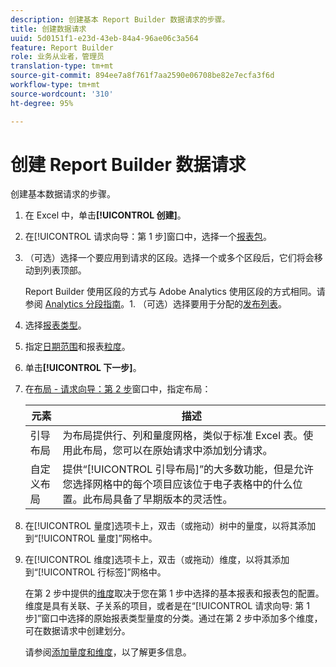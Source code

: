 ```yaml
---
description: 创建基本 Report Builder 数据请求的步骤。
title: 创建数据请求
uuid: 5d0151f1-e23d-43eb-84a4-96ae06c3a564
feature: Report Builder
role: 业务从业者，管理员
translation-type: tm+mt
source-git-commit: 894ee7a8f761f7aa2590e06708be82e7ecfa3f6d
workflow-type: tm+mt
source-wordcount: '310'
ht-degree: 95%

---
```



# 创建 Report Builder 数据请求

创建基本数据请求的步骤。

1. 在 Excel 中，单击&#x200B;**[!UICONTROL 创建]**。
1. 在[!UICONTROL 请求向导：第 1 步]窗口中，选择一个[报表包](/help/analyze/report-builder/data-requests/selecting-report-suites/t-select-report-suites.md)。
1. （可选）选择一个要应用到请求的区段。选择一个或多个区段后，它们将会移动到列表顶部。

   Report Builder 使用区段的方式与 Adobe Analytics 使用区段的方式相同。请参阅 [Analytics 分段指南](https://docs.adobe.com/content/help/zh-Hans/analytics/components/segmentation/seg-home.html)。1. （可选）选择要用于分配的[发布列表](/help/analyze/report-builder/data-requests/allow-publishing-list-overrides.md)。
1. 选择[报表类型](/help/analyze/report-builder/data-requests/c-report-types/select-report-types.md)。
1. 指定[日期范围](/help/analyze/report-builder/data-requests/configuring-report-dates/custom-calendar.md)和报表[粒度](/help/analyze/report-builder/data-requests/configuring-report-dates/granularity.md)。
1. 单击&#x200B;**[!UICONTROL 下一步]**。
1. 在[布局 - 请求向导：第 2 步](/help/analyze/report-builder/layout/layout.md)窗口中，指定布局：

   | 元素 | 描述 |
   |---|---|
   | 引导布局 | 为布局提供行、列和量度网格，类似于标准 Excel 表。使用此布局，您可以在原始请求中添加划分请求。 |
   | 自定义布局 | 提供“[!UICONTROL 引导布局]”的大多数功能，但是允许您选择网格中的每个项目应该位于电子表格中的什么位置。此布局具备了早期版本的灵活性。 |

1. 在[!UICONTROL 量度]选项卡上，双击（或拖动）树中的量度，以将其添加到“[!UICONTROL 量度]”网格中。
1. 在[!UICONTROL 维度]选项卡上，双击（或拖动）维度，以将其添加到“[!UICONTROL 行标签]”网格中。

   在第 2 步中提供的[维度](https://docs.adobe.com/content/help/en/analytics/analyze/report-builder/layout/filter-dimenson/filter-dimensions.html)取决于您在第 1 步中选择的基本报表和报表包的配置。维度是具有关联、子关系的项目，或者是在“[!UICONTROL 请求向导: 第 1 步]”窗口中选择的原始报表类型量度的分类。通过在第 2 步中添加多个维度，可在数据请求中创建划分。

   请参阅[添加量度和维度](/help/analyze/report-builder/layout/c-metrics-dimensions/t-add-metrics-and-dimensions.md)，以了解更多信息。
